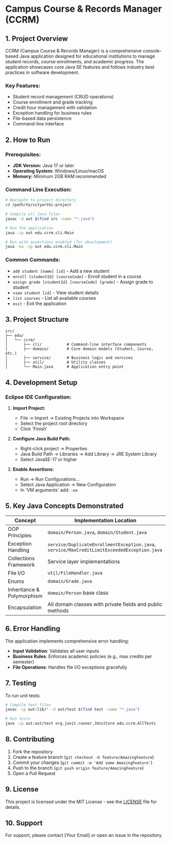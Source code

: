 # Campus Course & Records Manager (CCRM)

## 1. Project Overview
CCRM (Campus Course & Records Manager) is a comprehensive console-based Java application designed for educational institutions to manage student records, course enrollments, and academic progress. The application showcases core Java SE features and follows industry best practices in software development.

### Key Features:
- Student record management (CRUD operations)
- Course enrollment and grade tracking
- Credit hour management with validation
- Exception handling for business rules
- File-based data persistence
- Command-line interface

## 2. How to Run
### Prerequisites:
- **JDK Version:** Java 17 or later
- **Operating System:** Windows/Linux/macOS
- **Memory:** Minimum 2GB RAM recommended

### Command Line Execution:
```bash
# Navigate to project directory
cd /path/to/vityarthi-project

# Compile all Java files
javac -d out $(find src -name "*.java")

# Run the application
java -cp out edu.ccrm.cli.Main

# Run with assertions enabled (for development)
java -ea -cp out edu.ccrm.cli.Main
```

### Common Commands:
- `add student [name] [id]` - Add a new student
- `enroll [studentId] [courseCode]` - Enroll student in a course
- `assign grade [studentId] [courseCode] [grade]` - Assign grade to student
- `view student [id]` - View student details
- `list courses` - List all available courses
- `exit` - Exit the application

## 3. Project Structure
```
src/
├── edu/
│   └── ccrm/
│       ├── cli/           # Command-line interface components
│       ├── domain/        # Core domain models (Student, Course, etc.)
│       ├── service/       # Business logic and services
│       ├── util/          # Utility classes
│       └── Main.java      # Application entry point
```

## 4. Development Setup
### Eclipse IDE Configuration:
1. **Import Project:**
   - File → Import → Existing Projects into Workspace
   - Select the project root directory
   - Click 'Finish'

2. **Configure Java Build Path:**
   - Right-click project → Properties
   - Java Build Path → Libraries → Add Library → JRE System Library
   - Select JavaSE-17 or higher

3. **Enable Assertions:**
   - Run → Run Configurations...
   - Select Java Application → New Configuration
   - In 'VM arguments' add: `-ea`

## 5. Key Java Concepts Demonstrated
| Concept | Implementation Location |
|---------|-------------------------|
| OOP Principles | `domain/Person.java`, `domain/Student.java` |
| Exception Handling | `service/DuplicateEnrollmentException.java`, `service/MaxCreditLimitExceededException.java` |
| Collections Framework | Service layer implementations |
| File I/O | `util/FileHandler.java` |
| Enums | `domain/Grade.java` |
| Inheritance & Polymorphism | `domain/Person` base class |
| Encapsulation | All domain classes with private fields and public methods |

## 6. Error Handling
The application implements comprehensive error handling:
- **Input Validation**: Validates all user inputs
- **Business Rules**: Enforces academic policies (e.g., max credits per semester)
- **File Operations**: Handles file I/O exceptions gracefully

## 7. Testing
To run unit tests:
```bash
# Compile test files
javac -cp out:lib/* -d out/test $(find test -name "*.java")

# Run tests
java -cp out:out/test org.junit.runner.JUnitCore edu.ccrm.AllTests
```

## 8. Contributing
1. Fork the repository
2. Create a feature branch (`git checkout -b feature/AmazingFeature`)
3. Commit your changes (`git commit -m 'Add some AmazingFeature'`)
4. Push to the branch (`git push origin feature/AmazingFeature`)
5. Open a Pull Request

## 9. License
This project is licensed under the MIT License - see the [LICENSE](LICENSE) file for details.

## 10. Support
For support, please contact [Your Email] or open an issue in the repository.